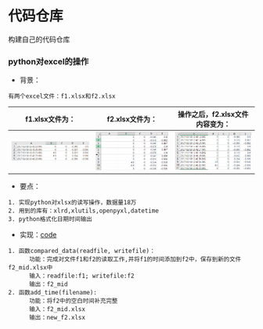 # 代码仓库
构建自己的代码仓库

### python对excel的操作

- 背景：

```
有两个excel文件：f1.xlsx和f2.xlsx
```

| f1.xlsx文件为：                                   | f2.xlsx文件为：                                   | 操作之后，f2.xlsx文件内容变为：                   |
| ------------------------------------------------- | ------------------------------------------------- | ------------------------------------------------- |
| ![1569852766602](README.assets/1569852766602.png) | ![1569852799960](README.assets/1569852799960.png) | ![1569853016484](README.assets/1569853016484.png) |

- 
  要点：

```
1. 实现python对xlsx的读写操作，数据量18万
2. 用到的库有：xlrd,xlutils,openpyxl,datetime
3. python格式化日期时间输出
```

- 实现：[code](./python_excel/rw_excel.py) 

```
1. 函数compared_data(readfile, writefile)：
      功能：完成对文件f1和f2的读取工作,并将f1的时间添加到f2中，保存到新的文件f2_mid.xlsx中
      输入：readfile:f1; writefile:f2
      输出：f2_mid
2. 函数add_time(filename):
	  功能：将f2中的空白时间补充完整
	  输入：f2_mid.xlsx
	  输出：new_f2.xlsx
```

